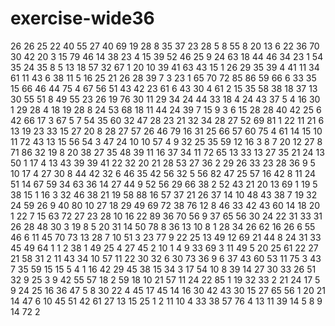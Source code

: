 # exercise-wide36
26
26
25
22
40
55
27
40
69
19
28
8
35
37
23
28
5
8
55
8
20
13
6
22
36
70
30
42
20
3
15
79
46
14
38
23
4
15
39
52
46
25
9
24
63
18
44
46
34
23
1
54
35
24
35
8
5
13
18
57
32
67
1
20
10
39
41
63
43
15
1
26
29
35
39
4
41
11
34
61
11
43
6
38
11
5
16
25
21
26
28
39
7
3
23
1
65
70
72
85
86
59
66
6
33
35
15
66
46
44
75
4
67
56
51
43
42
23
61
6
43
30
4
61
2
15
35
58
38
18
37
13
30
55
51
8
49
55
23
26
19
76
30
11
29
34
24
44
33
18
4
24
43
37
5
4
16
30
1
29
28
4
18
19
28
8
24
53
68
18
11
44
24
39
7
15
9
3
6
15
28
28
40
42
25
6
42
66
17
3
67
5
7
54
35
60
32
47
28
23
21
32
34
28
27
52
69
81
1
22
11
21
6
13
19
23
33
15
27
20
8
28
27
57
26
46
79
16
31
25
66
57
60
75
4
61
14
15
10
11
72
43
13
15
56
54
3
47
24
10
10
57
4
9
32
25
35
59
12
16
3
8
7
20
12
27
8
71
86
32
19
8
20
38
27
35
48
39
11
16
37
34
11
72
65
13
33
13
27
35
21
24
13
50
1
17
4
13
43
39
39
41
22
32
20
21
28
53
27
36
2
29
26
33
23
28
36
9
5
10
17
4
27
30
8
44
42
32
6
46
35
42
56
32
5
56
82
47
25
57
16
42
8
11
24
51
14
67
59
34
63
36
14
27
44
9
52
56
29
66
38
2
52
43
21
20
13
69
1
19
5
38
15
1
16
3
32
46
38
21
19
58
88
16
57
37
21
26
37
14
10
48
43
38
7
19
32
24
59
26
9
40
80
10
27
18
29
49
69
72
38
76
12
8
46
33
42
43
60
14
18
20
1
22
7
15
63
72
27
23
28
10
16
22
89
36
70
56
9
37
65
56
30
24
22
31
33
31
26
28
48
30
3
19
8
5
20
31
14
50
78
8
36
13
10
8
1
28
34
26
62
16
26
6
55
46
6
11
45
70
73
13
28
7
10
51
3
23
77
9
22
25
13
49
12
69
21
44
8
24
31
33
45
49
64
1
1
2
38
1
49
25
4
27
45
2
10
1
4
9
33
69
3
11
49
5
20
25
61
22
27
21
58
31
2
11
43
34
10
57
11
22
30
32
6
30
73
36
9
6
37
43
60
53
11
75
3
43
7
35
59
15
15
5
4
1
16
42
29
45
38
15
34
3
17
54
10
8
39
14
27
30
33
26
51
32
9
25
3
9
42
55
57
18
2
59
18
10
21
57
11
24
22
85
1
19
32
33
2
21
24
17
5
9
24
25
16
36
47
5
8
30
22
4
45
17
45
14
16
30
42
43
30
15
27
65
56
1
20
21
14
47
6
10
45
51
42
61
27
13
15
25
1
2
11
10
4
33
38
57
76
4
13
11
39
14
5
8
9
14
72
2
